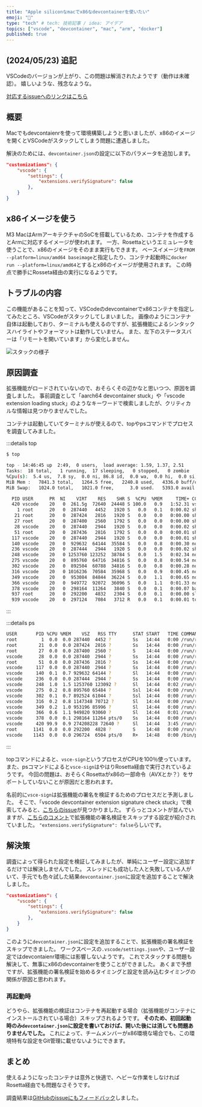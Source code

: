 ```yaml
---
title: "Apple siliconなmacでx86なdevcontainerを使いたい"
emoji: "🍎"
type: "tech" # tech: 技術記事 / idea: アイデア
topics: ["vscode", "devcontainer", "mac", "arm", "docker"]
published: true
---
```


## (2024/05/23) 追記

VSCodeのバージョンが上がり、この問題は解消されたようです（動作は未確認）。
嬉しいような、残念なような。

[対応するissueへのリンクはこちら](https://github.com/microsoft/vscode-remote-release/issues/9628)

## 概要

Macでもdevcontaienrを使って環境構築しようと思いましたが、x86のイメージを開くとVSCodeがスタックしてしまう問題に遭遇しました。

解決のためには、`devcontainer.json`の設定に以下のパラメータを追加します。

```json
"customizations": {
    "vscode": {
        "settings": {
            "extensions.verifySignature": false
        },
    }
}
```

## x86イメージを使う

M3 MacはArmアーキテクチャのSoCを搭載しているため、コンテナを作成するとArmに対応するイメージが使われます。
一方、Rosettaというエミュレータを使うことで、x86のイメージをそのまま実行もできます。
ベースイメージを`FROM --platform=linux/amd64 baseimage`と指定したり、コンテナ起動時に`docker run --platform=linux/amd64`とするとx86のイメージが使用されます。
この時点で勝手にRosseta経由の実行になるようです。

## トラブルの内容

この機能があることを知って、VSCodeのdevcontainerでx86コンテナを指定してみたところ、VSCodeがスタックしてしまいました。
画像のようにコンテナ自体は起動しており、ターミナルも使えるのですが、拡張機能によるシンタックスハイライトやフォーマットは動作していません。
また、左下のステータスバーは「リモートを開いています」から変化しません。

![スタックの様子](https://storage.googleapis.com/zenn-user-upload/76077545d1a9-20240331.png)

## 原因調査

拡張機能がロードされていないので、おそらくその辺かなと思いつつ、原因を調査しました。
事前調査として「aarch64 devcontainer stuck」や「vscode extension loading stuck」のようなキーワードで検索しましたが、クリティカルな情報は見つかりませんでした。

コンテナは起動していてターミナルが使えるので、topやpsコマンドでプロセスを調査してみました。

:::details top

```sh
$ top

top - 14:46:45 up  2:49,  0 users,  load average: 1.59, 1.37, 2.51
Tasks:  18 total,   1 running,  17 sleeping,   0 stopped,   0 zombie
%Cpu(s):  5.4 us,  7.8 sy,  0.0 ni, 86.8 id,  0.0 wa,  0.0 hi,  0.0 si,  0.0 st
MiB Mem :   7841.3 total,   1264.5 free,   2240.8 used,   4336.0 buff/cache
MiB Swap:   1024.0 total,   1021.0 free,      3.0 used.   5393.0 avail Mem 

  PID USER      PR  NI    VIRT    RES    SHR S  %CPU  %MEM     TIME+ COMMAND
  420 vscode    20   0  261.5g  72640  24448 S 100.0   0.9   1:52.31 vsce-sign
    1 root      20   0  287440   4452   1920 S   0.0   0.1   0:00.02 sh
   21 root      20   0  287424   2816   1920 S   0.0   0.0   0:00.00 sh
   27 root      20   0  287400   2560   1792 S   0.0   0.0   0:00.00 sh
   28 vscode    20   0  287440   2944   1920 S   0.0   0.0   0:00.02 sh
   51 root      20   0  287436   2816   1792 S   0.0   0.0   0:00.01 sh
  117 vscode    20   0  287440   2944   1920 S   0.0   0.0   0:00.01 sh
  140 vscode    20   0  929632  64144  35584 S   0.0   0.8   0:00.30 node
  236 vscode    20   0  287444   2944   1920 S   0.0   0.0   0:00.02 sh
  248 vscode    20   0 1253760 123252  38784 S   0.0   1.5   0:02.34 node
  275 vscode    20   0  895760  64716  34816 S   0.0   0.8   0:00.54 node
  302 vscode    20   0  892504  60788  34816 S   0.0   0.8   0:00.28 node
  316 vscode    20   0 1016236  70584  35968 S   0.0   0.9   0:00.45 node
  349 vscode    20   0  953084  84844  36224 S   0.0   1.1   0:00.65 node
  366 vscode    20   0  949772  92072  36096 S   0.0   1.1   0:01.33 node
  378 vscode    20   0  298164  11264   3840 S   0.0   0.1   0:00.07 bash
  937 root      20   0  292200   4832   2304 S   0.0   0.1   0:00.00 sleep
  939 vscode    20   0  297124   7084   3712 R   0.0   0.1   0:00.01 top
```

:::

:::details ps

```sh
USER       PID %CPU %MEM    VSZ   RSS TTY      STAT START   TIME COMMAND
root         1  0.0  0.0 287440  4452 ?        Ss   14:44   0:00 /run/rosetta/rosetta /bin/sh /bin/sh -c echo Container started trap "exit 0" 15  exec "$@" while sleep 1 & wait $!; do :; done -
root        21  0.0  0.0 287424  2816 ?        Ss   14:44   0:00 /run/rosetta/rosetta /bin/sh /bin/sh -c echo "New container started. Keep-alive process started." ; export VSCODE_REMOTE_CONTAINERS_SESSION=97f5e20f-3b1e-45d8-a6c4-288e4413a7a41711896287932 ; /bin/sh
root        27  0.0  0.0 287400  2560 ?        S    14:44   0:00 /run/rosetta/rosetta /bin/sh /bin/sh
vscode      28  0.0  0.0 287440  2944 ?        Ss   14:44   0:00 /run/rosetta/rosetta /bin/sh /bin/sh
root        51  0.0  0.0 287436  2816 ?        Ss   14:44   0:00 /run/rosetta/rosetta /bin/sh /bin/sh
vscode     117  0.0  0.0 287440  2944 ?        Ss   14:44   0:00 /run/rosetta/rosetta /bin/sh /bin/sh
vscode     140  0.1  0.7 929632 64144 ?        Sl   14:44   0:00 /run/rosetta/rosetta /home/vscode/.vscode-server/bin/863d2581ecda6849923a2118d93a088b0745d9d6/node /home/vscode/.vscode-server/bin/863d2581ecda6849923a2118d93a088b0745d9d6/node --no-opt -r /proc/.reset /tmp/vscode-remote-containers-server-68a2f162-525f-4b12-9ef8-991c4f4c1e47.js
vscode     236  0.0  0.0 287444  2944 ?        Ss   14:44   0:00 /run/rosetta/rosetta /bin/sh sh /home/vscode/.vscode-server/bin/863d2581ecda6849923a2118d93a088b0745d9d6/bin/code-server --log debug --force-disable-user-env --server-data-dir /home/vscode/.vscode-server --use-host-proxy --telemetry-level all --accept-server-license-terms --host 127.0.0.1 --port 0 --connection-token-file /home/vscode/.vscode-server/data/Machine/.connection-token-863d2581ecda6849923a2118d93a088b0745d9d6 --extensions-download-dir /home/vscode/.vscode-server/extensionsCache --start-server --disable-websocket-compression --skip-requirements-check
vscode     248  1.0  1.5 1253760 123092 ?      Sl   14:44   0:02 /run/rosetta/rosetta /vscode/vscode-server/bin/linux-x64/863d2581ecda6849923a2118d93a088b0745d9d6/node /vscode/vscode-server/bin/linux-x64/863d2581ecda6849923a2118d93a088b0745d9d6/node --no-opt -r /proc/.reset /vscode/vscode-server/bin/linux-x64/863d2581ecda6849923a2118d93a088b0745d9d6/out/server-main.js --log debug --force-disable-user-env --server-data-dir /home/vscode/.vscode-server --use-host-proxy --telemetry-level all --accept-server-license-terms --host 127.0.0.1 --port 0 --connection-token-file /home/vscode/.vscode-server/data/Machine/.connection-token-863d2581ecda6849923a2118d93a088b0745d9d6 --extensions-download-dir /home/vscode/.vscode-server/extensionsCache --start-server --disable-websocket-compression --skip-requirements-check
vscode     275  0.2  0.8 895760 65484 ?        Ssl  14:44   0:00 /run/rosetta/rosetta /home/vscode/.vscode-server/bin/863d2581ecda6849923a2118d93a088b0745d9d6/node /home/vscode/.vscode-server/bin/863d2581ecda6849923a2118d93a088b0745d9d6/node --no-opt -r /proc/.reset -e  ????const net = require('net'); ????const fs = require('fs'); ????process.stdin.pause(); ????const client = net.createConnection({ host: '127.0.0.1', port: 37715 }, () => { ?????console.error('Connection established'); ?????client.pipe(process.stdout); ?????process.stdin.pipe(client); ????}); ????client.on('close', function (hadError) { ?????console.error(hadError ? 'Remote close with error' : 'Remote close'); ?????process.exit(hadError ? 1 : 0); ????}); ????client.on('error', function (err) { ?????process.stderr.write(err && (err.stack || err.message) || String(err)); ????}); ????process.stdin.on('close', function (hadError) { ?????console.error(hadError ? 'Remote stdin close with error' : 'Remote stdin close'); ?????process.exit(hadError ? 1 : 0); ????}); ????process.on('uncaughtException', function (err) { ?????fs.writeSync(process.stderr.fd, `Uncaught Exception: ${String(err && (err.stack || err.message) || err)}\n`); ????}); ???
vscode     302  0.1  0.7 892524 61044 ?        Ssl  14:44   0:00 /run/rosetta/rosetta /home/vscode/.vscode-server/bin/863d2581ecda6849923a2118d93a088b0745d9d6/node /home/vscode/.vscode-server/bin/863d2581ecda6849923a2118d93a088b0745d9d6/node --no-opt -r /proc/.reset -e  ????const net = require('net'); ????const fs = require('fs'); ????process.stdin.pause(); ????const client = net.createConnection({ host: '127.0.0.1', port: 37715 }, () => { ?????console.error('Connection established'); ?????client.pipe(process.stdout); ?????process.stdin.pipe(client); ????}); ????client.on('close', function (hadError) { ?????console.error(hadError ? 'Remote close with error' : 'Remote close'); ?????process.exit(hadError ? 1 : 0); ????}); ????client.on('error', function (err) { ?????process.stderr.write(err && (err.stack || err.message) || String(err)); ????}); ????process.stdin.on('close', function (hadError) { ?????console.error(hadError ? 'Remote stdin close with error' : 'Remote stdin close'); ?????process.exit(hadError ? 1 : 0); ????}); ????process.on('uncaughtException', function (err) { ?????fs.writeSync(process.stderr.fd, `Uncaught Exception: ${String(err && (err.stack || err.message) || err)}\n`); ????}); ???
vscode     316  0.2  0.8 1147348 70712 ?       Sl   14:44   0:00 /run/rosetta/rosetta /vscode/vscode-server/bin/linux-x64/863d2581ecda6849923a2118d93a088b0745d9d6/node /vscode/vscode-server/bin/linux-x64/863d2581ecda6849923a2118d93a088b0745d9d6/node --no-opt -r /proc/.reset /vscode/vscode-server/bin/linux-x64/863d2581ecda6849923a2118d93a088b0745d9d6/out/bootstrap-fork --type=fileWatcher
vscode     349  0.2  1.0 953196 85996 ?        Sl   14:44   0:00 /run/rosetta/rosetta /vscode/vscode-server/bin/linux-x64/863d2581ecda6849923a2118d93a088b0745d9d6/node /vscode/vscode-server/bin/linux-x64/863d2581ecda6849923a2118d93a088b0745d9d6/node --no-opt -r /proc/.reset --dns-result-order=ipv4first /vscode/vscode-server/bin/linux-x64/863d2581ecda6849923a2118d93a088b0745d9d6/out/bootstrap-fork --type=extensionHost --transformURIs --useHostProxy=true
vscode     366  0.6  1.1 949820 93060 ?        Sl   14:44   0:01 /run/rosetta/rosetta /vscode/vscode-server/bin/linux-x64/863d2581ecda6849923a2118d93a088b0745d9d6/node /vscode/vscode-server/bin/linux-x64/863d2581ecda6849923a2118d93a088b0745d9d6/node --no-opt -r /proc/.reset /vscode/vscode-server/bin/linux-x64/863d2581ecda6849923a2118d93a088b0745d9d6/out/bootstrap-fork --type=ptyHost --logsPath /home/vscode/.vscode-server/data/logs/20240331T144451
vscode     378  0.0  0.1 298164 11264 pts/0    Ss   14:44   0:00 /run/rosetta/rosetta /bin/bash /bin/bash --init-file /vscode/vscode-server/bin/linux-x64/863d2581ecda6849923a2118d93a088b0745d9d6/out/vs/workbench/contrib/terminal/browser/media/shellIntegration-bash.sh
vscode     420 99.9  0.9 274208228 72640 ?     Sl   14:44   3:45 /run/rosetta/rosetta /vscode/vscode-server/bin/linux-x64/863d2581ecda6849923a2118d93a088b0745d9d6/node_modules/@vscode/vsce-sign/bin/vsce-sign /vscode/vscode-server/bin/linux-x64/863d2581ecda6849923a2118d93a088b0745d9d6/node_modules/@vscode/vsce-sign/bin/vsce-sign verify --package /home/vscode/.vscode-server/extensionsCache/ms-ceintl.vscode-language-pack-ja-1.87.2024031309 --signaturearchive /home/vscode/.vscode-server/extensionsCache/ms-ceintl.vscode-language-pack-ja-1.87.2024031309.sigzip
root      1141  0.0  0.0 292200  4828 ?        S    14:48   0:00 /run/rosetta/rosetta /bin/sleep sleep 1
vscode    1143  0.0  0.0 296724  6504 pts/0    R+   14:48   0:00 /bin/ps ps aux
```

:::

topコマンドによると、`vsce-sign`というプロセスがCPUを100％使っています。
また、psコマンドによると`vsce-sign`はやはりRosetta経由で実行されているようです。
今回の問題は、おそらくRosettaがx86の一部命令（AVXとか？）をサポートしていないことが原因だと思われます。

名前的に`vsce-sign`は拡張機能の署名を検証するためのプロセスだと予測しました。
そこで、「vscode devcontainer extension signature check stuck」で検索してみると、[こちらのissue](https://github.com/microsoft/vscode/issues/174632)が見つかりました。
ずらっとコメントが並んでいますが、[こちらのコメント](https://github.com/microsoft/vscode/issues/174632#issuecomment-1608114637)で拡張機能の署名検証をスキップする設定が紹介されていました。
`"extensions.verifySignature": false`らしいです。

## 解決策

調査によって得られた設定を検証してみましたが、単純にユーザー設定に追加するだけでは解決しませんでした。
スレッドにも成功した人と失敗している人がいて、手元でも色々試した結果`devcontainer.json`に設定を追加することで解決しました。

```json
"customizations": {
    "vscode": {
        "settings": {
            "extensions.verifySignature": false
        },
    }
}
```

このように`devcontainer.json`に設定を追加することで、拡張機能の署名検証をスキップできました。
ワークスペースの`.vscode/settings.json`や、ユーザー設定ではdevcontaienr環境には影響しないようです。
これでスタックする問題も解決して、無事にx86のdevcontainerを使うことができました。
あくまで予想ですが、拡張機能の署名検証を始めるタイミングと設定を読み込むタイミングの関係が原因と思われます。

### 再起動時

どうやら、拡張機能の検証はコンテナを再起動する場合（拡張機能がコンテナにインストールされている場合）スキップされるようです。
**そのため、初回起動時のみ`devcontainer.json`に設定を書いておけば、開いた後には消しても問題ありませんでした。**
これによって、チームメンバーがx86環境な場合でも、この環境特有な設定をGit管理に載せないようにできます。

## まとめ

使えるようになったコンテナは意外と快適で、ヘビーな作業をしなければRosetta経由でも問題なさそうです。

調査結果は[GitHubのissueにもフィードバック](https://github.com/microsoft/vscode/issues/174632#issuecomment-2024954684)しました。

